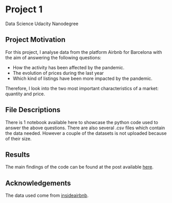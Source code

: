 # Project 1
Data Science Udacity Nanodegree


## Project Motivation
For this project, I analyse data from the platform Airbnb for Barcelona with the aim of answering the following questions:
+ How the activity has been affected by the pandemic.
+ The evolution of prices during the last year 
+ Which kind of listings have been more impacted by the pandemic.
 
Therefore, I look into the two most important characteristics of a market: quantity and price.


## File Descriptions
There is 1 notebook available here to showcase the python code used to answer the above questions. There are also several .csv files which contain the data needed. However a couple of the datasets is not uploaded because of their size.


## Results
The main findings of the code can be found at the post available [here](https://afagustin7.medium.com/analyzing-the-impact-of-covid-19-on-barcelonas-airbnb-market-844d9425706f). 

## Acknowledgements
The data used come from [insideairbnb](http://insideairbnb.com/get-the-data.html).
